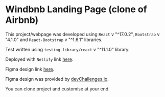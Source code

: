 # Windbnb Landing Page (clone of Airbnb)

This project/webpage was developed using `React` v "^17.0.2", `Bootstrap` v "4.1.0" and `React-Bootstrap` v "^1.6.1" libraries.

Test written using `testing-library/react` v "^11.1.0" library.

Deployed with `Netlify` link [here](https://windbnb-adeoluwa.netlify.app/).

Figma design link [here](https://www.figma.com/file/KGNH8dbclXT1vzXLyPrBeu/Windbnb?node-id=0%3A1).

Figma design was provided by [devChallenges.io](https://devchallenges.io/).

You can clone project and customise at your end.

